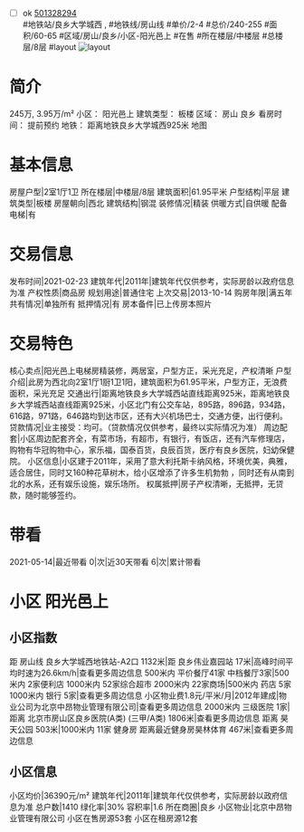 - [ ] ok [501328294](https://bj.5i5j.com/ershoufang/501328294.html)  
 #地铁站/良乡大学城西 ,  #地铁线/房山线
#单价/2-4 #总价/240-255 #面积/60-65   #区域/房山/良乡/小区-阳光邑上 #在售 #所在楼层/中楼层 #总楼层/8层 #layout 
![layout](http://image2a.5i5j.com/scm/HOUSE_CUSTOMER/505bfe862345425083d0101eafd8892c.jpg_P5.jpg) 
# 简介 
 245万,  3.95万/m² 
小区： 阳光邑上
建筑类型： 板楼
区域： 房山 良乡
看房时间： 提前预约
地铁： 距离地铁良乡大学城西925米 地图
# 基本信息 
 房屋户型|2室1厅1卫
所在楼层|中楼层/8层
建筑面积|61.95平米
户型结构|平层
建筑类型|板楼
房屋朝向|西北
建筑结构|钢混
装修情况|精装
供暖方式|自供暖
配备电梯|有
# 交易信息 
 发布时间|2021-02-23
建筑年代|2011年|建筑年代仅供参考，实际房龄以政府信息为准
产权性质|商品房
规划用途|普通住宅
上次交易|2013-10-14
购房年限|满五年
共有情况|单独所有
抵押情况|有
房本备件|已上传房本照片
# 交易特色 
 核心卖点|阳光邑上电梯房精装修，两居室，户型方正，采光充足，产权清晰
户型介绍|此房为西北向2室1厅1厨1卫1阳，建筑面积为61.95平米，户型方正，无浪费面积，采光充足
交通出行|距离地铁良乡大学城西站直线距离925米，距离地铁良乡大学城西站直线距离925米，小区北门有公交车站，895路，896路，934路，616路，971路，646路均到达市区，还有大兴机场巴士，交通方便，出行便利。
贷款情况|业主接受：均可。（贷款情况仅供参考，最终以实际情况为准）
周边配套|小区周边配套齐全，有菜市场，有超市，有银行，有饭店，还有汽车修理店，购物有华冠购物中心，家乐福，国泰百货，良辰百货，医疗有良乡医院，妇幼保健院。
小区信息|小区建于2011年，采用了意大利托斯卡纳风格，环境优美，典雅，适合居住，同时又160种花草树木，给小区增添了许多生机勃勃 ，同时还有从南到北的水系，还有娱乐设施，娱乐场所。
权属抵押|房子产权清晰，无抵押，无贷款，随时能够签约。
# 带看 
 2021-05-14|最近带看	 0|次|近30天带看	 6|次|累计带看
# 小区 阳光邑上
## 小区指数 
 距 房山线 良乡大学城西地铁站-A2口 1132米|距 良乡伟业嘉园站 17米|高峰时间平均时速为26.6km/h|查看更多周边信息
500米内 平价餐厅41家
中档餐厅3家|500米内 2家便利店
1000米内 52家综合超市
2000米内 22家商场|500米内 药店 5家
1000米内 银行 5家|查看更多周边信息
小区物业费1.8元/平米/月|2012年建成|物业公司为北京中昂物业管理有限公司|查看更多周边信息
2000米内 三级医院 1家|距离 北京市房山区良乡医院(A类) (三甲/A类) 1806米|查看更多周边信息
距离 昊天公园 503米|1000米内 11家 健身房
距离最近健身房昊林体育 467米|查看更多周边信息
## 小区信息 
 小区均价|36390元/m²
建筑年代|2011年|建筑年代仅供参考，实际房龄以政府信息为准
总户数|1410
绿化率|30%
容积率|1.6
所在商圈|良乡
小区物业|北京中昂物业管理有限公司
小区在售房源53套
小区在租房源12套
